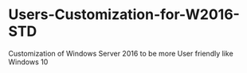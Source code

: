 # Users-Customization-for-W2016-STD
Customization of Windows Server 2016 to be more User friendly like Windows 10
